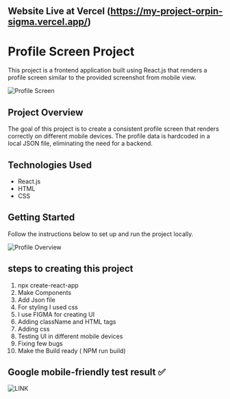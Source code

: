 ## Website Live at Vercel (https://my-project-orpin-sigma.vercel.app/)

# Profile Screen Project

This project is a frontend application built using React.js  that renders a profile screen similar to the provided screenshot from mobile view.

![Profile Screen](https://www.terriblytinytales.com/profile.jpeg)

## Project Overview

The goal of this project is to create a consistent profile screen that renders correctly on different mobile devices. The profile data is hardcoded in a local JSON file, eliminating the need for a backend.

## Technologies Used

- React.js 
- HTML
- CSS

## Getting Started

Follow the instructions below to set up and run the project locally.

![Profile Overview](https://reflectsmart.tech/images/Screenshot%202023-11-13%20222957.png?123) 

## steps to creating this project
  1. npx create-react-app 
  2. Make Components
  3. Add Json file
  4. For styling I used css
  5. I use FIGMA for creating UI
  6. Adding className and HTML tags 
  7. Adding css
  8. Testing UI in different mobile  devices
  9. Fixing few bugs
  10. Make the Build ready ( NPM run build)

## Google mobile-friendly test result ✅
   ![LINK](https://search.google.com/test/mobile-friendly/result?id=fiM1d6uAcLabwVNWUCybvA)
